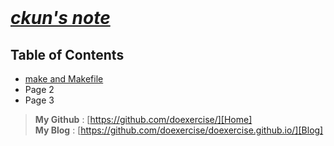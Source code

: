 <br />

<h1><a href="https://doexercise.github.io"><strong><i>ckun's note</i></strong></a></h1>  


## Table of Contents
* [make and Makefile](About_make.md)
* Page 2
* Page 3

> **My Github** : [https://github.com/doexercise/][Home]  
> **My Blog** : [https://github.com/doexercise/doexercise.github.io/][Blog]

<br />

[Home]:https://github.com/doexercise/  
[Blog]:https://github.com/doexercise/doexercise.github.io/  